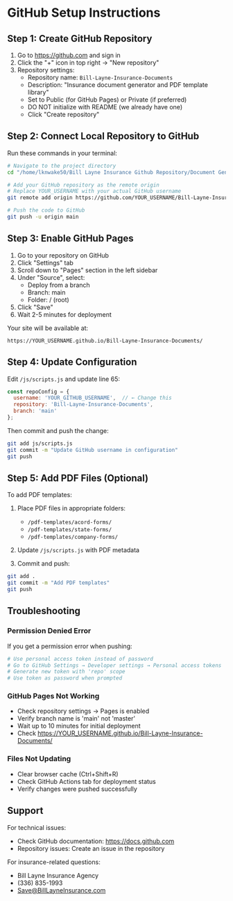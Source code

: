 # GitHub Setup Instructions

## Step 1: Create GitHub Repository

1. Go to https://github.com and sign in
2. Click the "+" icon in top right → "New repository"
3. Repository settings:
   - Repository name: `Bill-Layne-Insurance-Documents`
   - Description: "Insurance document generator and PDF template library"
   - Set to Public (for GitHub Pages) or Private (if preferred)
   - DO NOT initialize with README (we already have one)
   - Click "Create repository"

## Step 2: Connect Local Repository to GitHub

Run these commands in your terminal:

```bash
# Navigate to the project directory
cd "/home/lknwake50/Bill Layne Insurance Github Repository/Document Generator/Bill-Layne-Insurance-Documents"

# Add your GitHub repository as the remote origin
# Replace YOUR_USERNAME with your actual GitHub username
git remote add origin https://github.com/YOUR_USERNAME/Bill-Layne-Insurance-Documents.git

# Push the code to GitHub
git push -u origin main
```

## Step 3: Enable GitHub Pages

1. Go to your repository on GitHub
2. Click "Settings" tab
3. Scroll down to "Pages" section in the left sidebar
4. Under "Source", select:
   - Deploy from a branch
   - Branch: main
   - Folder: / (root)
5. Click "Save"
6. Wait 2-5 minutes for deployment

Your site will be available at:
```
https://YOUR_USERNAME.github.io/Bill-Layne-Insurance-Documents/
```

## Step 4: Update Configuration

Edit `/js/scripts.js` and update line 65:

```javascript
const repoConfig = {
  username: 'YOUR_GITHUB_USERNAME',  // ← Change this
  repository: 'Bill-Layne-Insurance-Documents',
  branch: 'main'
};
```

Then commit and push the change:

```bash
git add js/scripts.js
git commit -m "Update GitHub username in configuration"
git push
```

## Step 5: Add PDF Files (Optional)

To add PDF templates:

1. Place PDF files in appropriate folders:
   - `/pdf-templates/acord-forms/`
   - `/pdf-templates/state-forms/`
   - `/pdf-templates/company-forms/`

2. Update `/js/scripts.js` with PDF metadata

3. Commit and push:
```bash
git add .
git commit -m "Add PDF templates"
git push
```

## Troubleshooting

### Permission Denied Error
If you get a permission error when pushing:
```bash
# Use personal access token instead of password
# Go to GitHub Settings → Developer settings → Personal access tokens
# Generate new token with 'repo' scope
# Use token as password when prompted
```

### GitHub Pages Not Working
- Check repository settings → Pages is enabled
- Verify branch name is 'main' not 'master'
- Wait up to 10 minutes for initial deployment
- Check https://YOUR_USERNAME.github.io/Bill-Layne-Insurance-Documents/

### Files Not Updating
- Clear browser cache (Ctrl+Shift+R)
- Check GitHub Actions tab for deployment status
- Verify changes were pushed successfully

## Support

For technical issues:
- Check GitHub documentation: https://docs.github.com
- Repository issues: Create an issue in the repository

For insurance-related questions:
- Bill Layne Insurance Agency
- (336) 835-1993
- Save@BillLayneInsurance.com